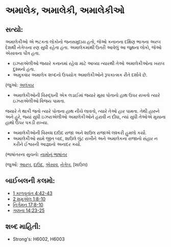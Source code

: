 # અમાલેક, અમાલેકી, અમાલેકીઓ

## સત્યો: 

અમાલેકીઓ એ ભટકતા લોકોનો જનસમુદાય હતો, જેઓ કનાનના દક્ષિણ ભાગના અરબ દેશથી નેગેબના રણ સુધી રહેતા હતા.
અમાલેકમાંથી ઉતરી આવેલું આ જૂથના લોકો, જેઓ એસાવના પૌત્ર હતા.

* ઇઝરાએલીઓ જયારે કનાનમાં રહેવા માટે આવ્યા ત્યારથી તેઓ અમાલેકીઓના ખરાબ દુશ્મનો હતા.
* અમુકવાર અમાલેક શબ્દનો ઉપયોગ અમાલેકીઓને રૂપકાત્મક રીતે દર્શાવે છે.

(જુઓ: [અલંકાર](rc://gu/ta/man/translate/figs-synecdoche)

* અમાલેકીઓની વિરુદ્ધની એક લડાઈમાં જયારે મૂસા પોતાનો હાથ ઉપર રાખતો ત્યારે ઇઝરાએલીઓ વિજય પામતા.

જયારે તે થાકી જતો ત્યારે પોતાના હાથ નીચે લાવતો, ત્યારે તેઓ હાર પામતા.
તેથી હારુને અને હુરે, જ્યાં સુધી ઇઝરાએલીઓ અમાલેકીઓને હરાવી ન દીધા, ત્યાં સુધી તેઓએ મુસાના હાથો ઉપર પકડી રાખ્યા.

* અમાલેકીઓની વિરુધ્ધ દાઉદ રાજા અને શાઉલ રાજાએ લશ્કરી હુમલો કર્યો.
* અમાલેકીઓ સામે જીત બાદ, શાઉલે લુંટ રાખીને અને અમાલેકના રાજાનો સંહાર ન કરીને ઈશ્વરની આજ્ઞાનો અનાદર કર્યો.

(ભાષાંતરના  સુચનો: [નામોનું ભાષાંતર](rc://gu/ta/man/translate/translate-names)

(જુઓં: [આરબ](../names/arabia.md), [દાઉદ](../names/david.md), [એસાવ](../names/esau.md), [નેગેબ](../names/negev.md), [શાઉલ)

## બાઈબલની કલમો: 

* [1 કાળવૃતાંત 4:42-43](../names/saul.md)
* [2 શમુએલ 1:8-10](rc://gu/tn/help/1ch/04/42)
* [નિર્ગમન 17:8-10](rc://gu/tn/help/2sa/01/08)
* [ગણના 14:23-25](rc://gu/tn/help/exo/17/08)

## શબ્દ માહિતી: 

* Strong's: H6002, H6003
